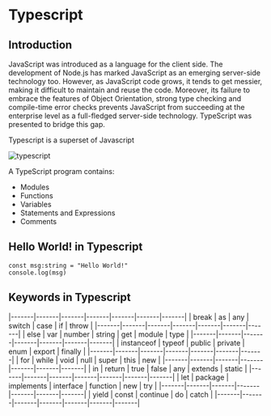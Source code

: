 # Typescript


## Introduction
JavaScript was introduced as a language for the client side. The development of Node.js has marked JavaScript as an emerging server-side technology too. However, as JavaScript code grows, it tends to get messier, making it difficult to maintain and reuse the code. Moreover, its failure to embrace the features of Object Orientation, strong type checking and compile-time error checks prevents JavaScript from succeeding at the enterprise level as a full-fledged server-side technology. TypeScript was presented to bridge this gap.

Typescript is a superset of Javascript

![typescript](/images/superset.png)


A TypeScript program contains:

* Modules
* Functions
* Variables
* Statements and Expressions
* Comments

## Hello World! in Typescript

```
const msg:string = "Hello World!" 
console.log(msg)
```

## Keywords in Typescript

|-------|-------|-------|-------|-------|-------|-------|
| break | as | any | switch | case | if | throw |
|-------|-------|-------|-------|-------|-------|-------|
| else | var | number | string | get | module | type |
|-------|-------|-------|-------|-------|-------|-------|
| instanceof | typeof | public | private | enum | export | finally |
|-------|-------|-------|-------|-------|-------|-------|
| for | while | void | null | super | this | new |
|-------|-------|-------|-------|-------|-------|-------|
| in | return | true | false | any | extends | static | 
|-------|-------|-------|-------|-------|-------|-------|
| let | package | implements | interface | function | new | try |
|-------|-------|-------|-------|-------|-------|-------|
| yield | const | continue | do | catch |
|-------|-------|-------|-------|-------|-------|-------|




